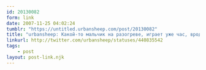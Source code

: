```yaml
---
id: 20130082
form: link
date: 2007-11-25 04:02:24
tumblr: "https://untitled.urbansheep.com/post/20130082"
title: "urbansheep: Какой-то мальчик на разогреве, играет уже час, вроде неплохо, но не вштыривает. Нудно-вата... Хотя и бит-днб, конечно. Дайте букема!"
linkurl: http://twitter.com/urbansheep/statuses/440835542
tags:
    - post
layout: post-link.njk
---
```


